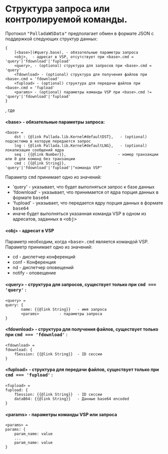 # Структура запроса или контролируемой команды.

Протокол <tt>"PalladaWSData"</tt> предполагает обмен в формате JSON с поддержкой
следующих структур данных:

    {
        [<base>](#query.base), - обязательные параметры запроса
        <obj>,  - aдресат в VSP, отсутствует при <base>.cmd = 'query'|'fdownload'|'fupload'
        <query>, - (optional) структура для запросов при <base>.cmd = 'query'
        <fdownload> - (optional) структура для получения файлов при <base>.cmd = 'fdownload'
        <fupload> - (optional) структура для передачи файлов при <base>.cmd = 'fupload'
        <params> - (optional) параметры команды VSP при <base>.cmd != 'query'|'fdownload'|'fupload'
    }
, где
#### <a name='query.base'>&lt;base&gt;</a> - обязательные параметры запроса:
    <base> =
        dst : {@link Pallada.lib.Kernel#defaultDST},   - (optional) подсистема в которую передается запрос
        lng : {@link Pallada.lib.Kernel#defaultLNG},   - (optional) локализация сообщений ядра
        seq : {{@link Number}},                       - номер транзакции или 0 для команд без транзакции
        cmd : {{@link String}},                       - 'query'|'fdownload'|'fupload'|"команда VSP"
Параметр <tt>cmd</tt> принимает одно из значений:

- 'query' - указывает, что будет выполняться запрос к базе данных
- 'fdownload' - указывает, что принимается от ядра порция данных в формате <tt>base64</tt>
- 'fupload' - указывает, что передается ядру порция данных в формате <tt>base64</tt>
- иначе будет выполняться указанная команда VSP в одном из адресатов, заданных в <tt>&lt;obj&gt;</tt>

#### &lt;obj&gt; - адресат в VSP
Параметр необходим, когда <tt>&lt;base&gt;.cmd</tt> является командой VSP.
Параметр принимает одно из значений:

- cd - диспетчер конференций
- conf - Конференция
- nd - диспетчер оповещений
- notify - оповещение

#### &lt;query&gt; - структура для запросов, существует только при <tt>cmd === 'query'</tt> :
    <query> =
    query: {
	       name: {{@link String}}	- имя запроса
	       <params>			- параметры запроса
    }

#### &lt;fdownload&gt; - структура для получения файлов, существует только при <tt>cmd === 'fdownload'</tt> :
    <fdownload> =
    fdownload: {
        fSession: {{@link String}}	- ID сессии
    }

#### &lt;fupload&gt; - структура для передачи файлов, существует только при <tt>cmd === 'fupload'</tt> :
    <fupload> =
    fupload: {
        fSession: {{@link String}}	- ID сессии
        dataB64: {{@link String}}	- Данные base64 encoded
    }

#### &lt;params&gt; - параметры команды VSP или запроса
    <params> =
    params: {
        param_name: value
        ...
        param_name: value
    }
